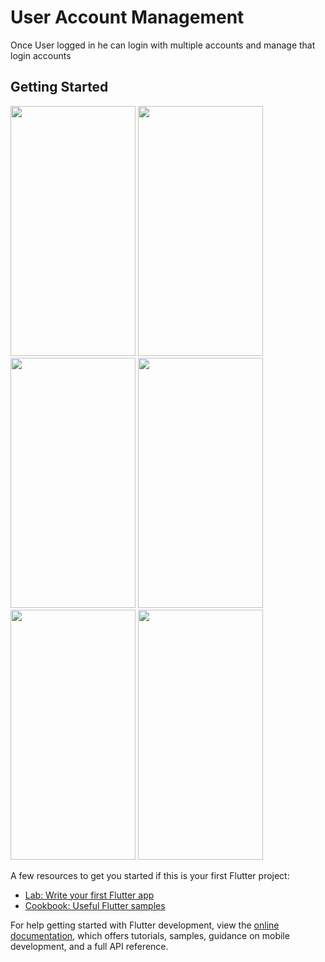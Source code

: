 # User Account Management

Once User logged in he can login with multiple accounts and manage that login accounts

## Getting Started


<img src="https://github.com/user-attachments/assets/32997234-8d9f-4613-93f2-d2150374208d" height=400 width=200 />
<img src="https://github.com/user-attachments/assets/f1be487a-1b5f-43b3-92c0-d083e01ddc7f" height=400 width=200/>
<img src="https://github.com/user-attachments/assets/907c0aaf-28a1-4f31-ae1a-ed1dc779c41a" height=400 width=200/>
<img src="https://github.com/user-attachments/assets/907c0aaf-28a1-4f31-ae1a-ed1dc779c41a" height=400 width=200/>
<img src = "https://github.com/user-attachments/assets/124e3687-826c-4928-b097-8725683eb2d8" height=400 width=200 />
<img src="https://github.com/user-attachments/assets/be3bc46f-84f9-4845-ac57-cc71a00e023" height=400 width=200 />

A few resources to get you started if this is your first Flutter project:

- [Lab: Write your first Flutter app](https://docs.flutter.dev/get-started/codelab)
- [Cookbook: Useful Flutter samples](https://docs.flutter.dev/cookbook)

For help getting started with Flutter development, view the
[online documentation](https://docs.flutter.dev/), which offers tutorials,
samples, guidance on mobile development, and a full API reference.

